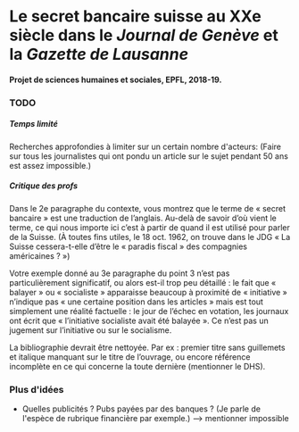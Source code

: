 # Le secret bancaire suisse au XXe siècle dans le _Journal de Genève_ et la _Gazette de Lausanne_

#### Projet de sciences humaines et sociales, EPFL, 2018-19.

### TODO

##### Temps limité

Recherches approfondies à limiter sur un certain nombre d'acteurs: (Faire sur
tous les journalistes qui ont pondu un article sur le sujet pendant 50 ans est
assez impossible.)

##### Critique des profs

Dans le 2e paragraphe du contexte, vous montrez que le terme de « secret
bancaire » est une traduction de l’anglais. Au-delà de savoir d’où vient le
terme, ce qui nous importe ici c’est à partir de quand il est utilisé pour
parler de la Suisse. (À toutes fins utiles, le 18 oct. 1962, on trouve dans le
JDG « La Suisse cessera-t-elle d’être le « paradis fiscal » des compagnies
américaines ? »)

Votre exemple donné au 3e paragraphe du point 3 n’est pas particulièrement
significatif, ou alors est-il trop peu détaillé : le fait que « balayer » ou «
socialiste » apparaisse beaucoup à proximité de « initiative » n’indique pas «
une certaine position dans les articles » mais est tout simplement une réalité
factuelle : le jour de l’échec en votation, les journaux ont écrit que «
l’initiative socialiste avait été balayée ». Ce n’est pas un jugement sur
l’initiative ou sur le socialisme.

La bibliographie devrait être nettoyée. Par ex : premier titre sans guillemets
et italique manquant sur le titre de l’ouvrage, ou encore référence
incomplète en ce qui concerne la toute dernière (mentionner le DHS).


### Plus d'idées

  - Quelles publicités ? Pubs payées par des banques ? (Je parle de l'espèce de
  rubrique financière par exemple.) --> mentionner impossible
